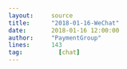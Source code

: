 ```yaml
---
layout:     source 
title:      "2018-01-16-WeChat"
date:       2018-01-16 12:00:00
author:     "PaymentGroup"
lines:      143 
tag:		  [chat]
---
```

